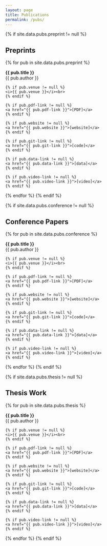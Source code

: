 ```yaml
---
layout: page
title: Publications
permalink: /pubs/
---
```

{% if site.data.pubs.preprint != null %}
## Preprints
{% for pub in site.data.pubs.preprint %}
<p class="message">
    <b>{{ pub.title }}</b><br>
    {{ pub.author }}<br>

    {% if pub.venue != null %}
    <i>{{ pub.venue }}</i><br>
    {% endif %}

    {% if pub.pdf-link != null %}
    <a href="{{ pub.pdf-link }}">[PDF]</a>
    {% endif %}

    {% if pub.website != null %}
    <a href="{{ pub.website }}">[website]</a>
    {% endif %}

    {% if pub.git-link != null %}
    <a href="{{ pub.git-link }}">[code]</a>
    {% endif %}

    {% if pub.data-link != null %}
    <a href="{{ pub.data-link }}">[data]</a>
    {% endif %}

    {% if pub.video-link != null %}
    <a href="{{ pub.video-link }}">[video]</a>
    {% endif %}
</p>
{% endfor %}
{% endif %}

{% if site.data.pubs.conference != null %}
## Conference Papers
{% for pub in site.data.pubs.conference %}
<p class="message">
    <b>{{ pub.title }}</b><br>
    {{ pub.author }}<br>

    {% if pub.venue != null %}
    <i>{{ pub.venue }}</i><br>
    {% endif %}

    {% if pub.pdf-link != null %}
    <a href="{{ pub.pdf-link }}">[PDF]</a>
    {% endif %}

    {% if pub.website != null %}
    <a href="{{ pub.website }}">[website]</a>
    {% endif %}

    {% if pub.git-link != null %}
    <a href="{{ pub.git-link }}">[code]</a>
    {% endif %}

    {% if pub.data-link != null %}
    <a href="{{ pub.data-link }}">[data]</a>
    {% endif %}

    {% if pub.video-link != null %}
    <a href="{{ pub.video-link }}">[video]</a>
    {% endif %}
</p>
{% endfor %}
{% endif %}

{% if site.data.pubs.thesis != null %}
## Thesis Work
{% for pub in site.data.pubs.thesis %}
<p class="message">
    <b>{{ pub.title }}</b><br>
    {{ pub.author }}<br>

    {% if pub.venue != null %}
    <i>{{ pub.venue }}</i><br>
    {% endif %}

    {% if pub.pdf-link != null %}
    <a href="{{ pub.pdf-link }}">[PDF]</a>
    {% endif %}

    {% if pub.website != null %}
    <a href="{{ pub.website }}">[website]</a>
    {% endif %}

    {% if pub.git-link != null %}
    <a href="{{ pub.git-link }}">[code]</a>
    {% endif %}

    {% if pub.data-link != null %}
    <a href="{{ pub.data-link }}">[data]</a>
    {% endif %}

    {% if pub.video-link != null %}
    <a href="{{ pub.video-link }}">[video]</a>
    {% endif %}
</p>
{% endfor %}
{% endif %}